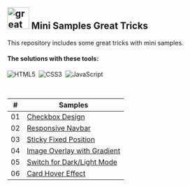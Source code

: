 ## <img src="https://user-images.githubusercontent.com/13468728/233831804-0f5c7ee5-d654-4c13-9c77-a5bd6dc4fe74.jpg" title="great tricks" alt="great tricks" width="50" height="50"/> Mini Samples Great Tricks

This repository includes some great tricks with mini samples.

#### The solutions with these tools:

![HTML5](https://img.shields.io/badge/-HTML5-E34F26?style=for-the-badge&logo=html5&logoColor=white)&nbsp;
![CSS3](https://img.shields.io/badge/-CSS3-1572B6?style=for-the-badge&logo=css3)&nbsp;
![JavaScript](https://img.shields.io/badge/Javascript-F7DF1E.svg?style=for-the-badge&logo=javascript&logoColor=black)&nbsp;

<!--
![TailwindCSS](https://img.shields.io/badge/-Tailwind_CSS-38B2AC?style=for-the-badge&logo=tailwind-css&logoColor=white)&nbsp;
![React](https://img.shields.io/badge/-React-%23404d59?style=for-the-badge&logo=react)&nbsp;
![Sass](https://img.shields.io/badge/-Sass-CC6699?style=for-the-badge&logo=sass&logoColor=white)&nbsp;
-->

<br>


|  #  | Samples                                                                                              | 
| :-: | ---------------------------------------------------------------------------------------------------- | 
| 01  | [Checkbox Design](https://github.com/ecemgo/mini-samples-great-tricks/tree/main/checkbox-design)     |
| 02  | [Responsive Navbar](https://github.com/ecemgo/mini-samples-great-tricks/tree/main/navbar)            |
| 03  | [Sticky Fixed Position](https://github.com/ecemgo/mini-samples-great-tricks/tree/main/sticky-fixed-position)      |
| 04  | [Image Overlay with Gradient](https://github.com/ecemgo/mini-samples-great-tricks/tree/main/image-overlay-with-gradient)   |
| 05  | [Switch for Dark/Light Mode](https://github.com/ecemgo/mini-samples-great-tricks/tree/main/dark-light-switch)   |
| 06  | [Card Hover Effect](https://github.com/ecemgo/mini-samples-great-tricks/tree/main/card-hover-effect)   |

